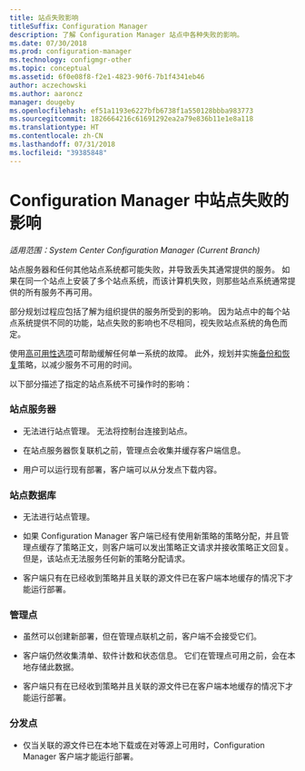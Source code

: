 ```yaml
---
title: 站点失败影响
titleSuffix: Configuration Manager
description: 了解 Configuration Manager 站点中各种失败的影响。
ms.date: 07/30/2018
ms.prod: configuration-manager
ms.technology: configmgr-other
ms.topic: conceptual
ms.assetid: 6f0e08f8-f2e1-4823-90f6-7b1f4341eb46
author: aczechowski
ms.author: aaroncz
manager: dougeby
ms.openlocfilehash: ef51a1193e6227bfb6738f1a550128bbba983773
ms.sourcegitcommit: 1826664216c61691292ea2a79e836b11e1e8a118
ms.translationtype: HT
ms.contentlocale: zh-CN
ms.lasthandoff: 07/31/2018
ms.locfileid: "39385848"
---
```

# <a name="site-failure-impacts-in-configuration-manager"></a>Configuration Manager 中站点失败的影响

*适用范围：System Center Configuration Manager (Current Branch)*

站点服务器和任何其他站点系统都可能失败，并导致丢失其通常提供的服务。 如果在同一个站点上安装了多个站点系统，而该计算机失败，则那些站点系统通常提供的所有服务不再可用。

部分规划过程应包括了解为组织提供的服务所受到的影响。 因为站点中的每个站点系统提供不同的功能，站点失败的影响也不尽相同，视失败站点系统的角色而定。 

使用[高可用性选项](/sccm/core/servers/deploy/configure/high-availability-options)可帮助缓解任何单一系统的故障。 此外，规划并实施[备份和恢复](/sccm/core/servers/manage/backup-and-recovery)策略，以减少服务不可用的时间。

以下部分描述了指定的站点系统不可操作时的影响：


### <a name="site-server"></a>站点服务器

- 无法进行站点管理。 无法将控制台连接到站点。  

- 在站点服务器恢复联机之前，管理点会收集并缓存客户端信息。  

- 用户可以运行现有部署，客户端可以从分发点下载内容。  


### <a name="site-database"></a>站点数据库

- 无法进行站点管理。  

- 如果 Configuration Manager 客户端已经有使用新策略的策略分配，并且管理点缓存了策略正文，则客户端可以发出策略正文请求并接收策略正文回复。 但是，该站点无法服务任何新的策略分配请求。  

- 客户端只有在已经收到策略并且关联的源文件已在客户端本地缓存的情况下才能运行部署。  


### <a name="management-point"></a>管理点

- 虽然可以创建新部署，但在管理点联机之前，客户端不会接受它们。  

- 客户端仍然收集清单、软件计数和状态信息。 它们在管理点可用之前，会在本地存储此数据。  

- 客户端只有在已经收到策略并且关联的源文件已在客户端本地缓存的情况下才能运行部署。  


### <a name="distribution-point"></a>分发点

- 仅当关联的源文件已在本地下载或在对等源上可用时，Configuration Manager 客户端才能运行部署。

